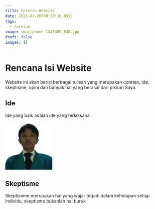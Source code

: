 ```yaml
---
title: Coretan Website
date: 2025-01-28T09:20:16.859Z
tags:
  - Coretan
image: smartphone-1445489_640.jpg
draft: false
images: []
---
```

# Rencana Isi Website

W﻿ebsite ini akan berisi berbagai tulisan yang merupakan coretan, ide, skeptisme, opini dan banyak hal yang berasal dari pikiran Saya.

## I﻿de

I﻿de yang baik adalah ide yang terlaksana

![penulis](ainulzml.png "Ainul Muzammil")

## S﻿keptisme

S﻿keptiseme merupakan hal yang wajar terjadi dalam kehidupan setiap individu, skeptisme bukanlah hal buruk